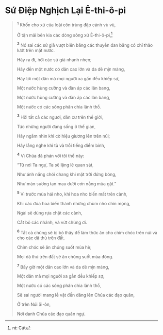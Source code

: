 # Sứ Ðiệp Nghịch Lại Ê-thi-ô-pi

> <sup><b>1</b></sup> Khốn cho xứ của loài côn trùng đập cánh vù vù,
> 
> Ở tận mãi bên kia các dòng sông xứ Ê-thi-ô-pi,[^1-57ced137-b093-44d2-a13f-7ec53f683ced]
> 
> <sup><b>2</b></sup> Nó sai các sứ giả vượt biển bằng các thuyền đan bằng cỏ chỉ thảo lướt trên mặt nước.
> 
> Hãy ra đi, hỡi các sứ giả nhanh nhẹn;
> 
> Hãy đến một nước có dân cao lớn và da dẻ mịn màng,
> 
> Hãy tới một dân mà mọi người xa gần đều khiếp sợ,
> 
> Một nước hùng cường và đàn áp các lân bang,
> 
> Một nước hùng cường và đàn áp các lân bang,
> 
> Một nước có các sông phân chia lãnh thổ.
>
> <sup><b>3</b></sup> Hỡi tất cả các ngươi, dân cư trên thế giới,
> 
> Tức những người đang sống ở thế gian,
> 
> Hãy ngắm nhìn khi cờ hiệu giương lên trên núi;
> 
> Hãy lắng nghe khi tù và trỗi tiếng điểm binh,
> 
> <sup><b>4</b></sup> Vì Chúa đã phán với tôi thế này:
> 
> “Từ nơi Ta ngự, Ta sẽ lặng lẽ quan sát,
> 
> Như ánh nắng chói chang khi mặt trời đứng bóng,
> 
> Như màn sương tan mau dưới cơn nắng mùa gặt.”
> 
> <sup><b>5</b></sup> Vì trước mùa hái nho, khi hoa nho biến mất trên cành,
> 
> Khi các đóa hoa biến thành những chùm nho chín mọng,
> 
> Ngài sẽ dùng rựa chặt các cành,
> 
> Cắt bỏ các nhánh, và vứt chúng đi.
> 
> <sup><b>6</b></sup> Tất cả chúng sẽ bị bỏ thây để làm thức ăn cho chim chóc trên núi và cho các dã thú trên đất.
> 
> Chim chóc sẽ ăn chúng suốt mùa hè;
> 
> Mọi dã thú trên đất sẽ ăn chúng suốt mùa đông.
>
> <sup><b>7</b></sup> Bấy giờ một dân cao lớn và da dẻ mịn màng,
> 
> Một dân mà mọi người xa gần đều khiếp sợ,
> 
> Một nước có các sông phân chia lãnh thổ,
> 
> Sẽ sai người mang lễ vật đến dâng lên Chúa các đạo quân,
> 
> Ở trên Núi Si-ôn,
> 
> Nơi danh Chúa các đạo quân ngự.

[^1-57ced137-b093-44d2-a13f-7ec53f683ced]: nt: Cút
